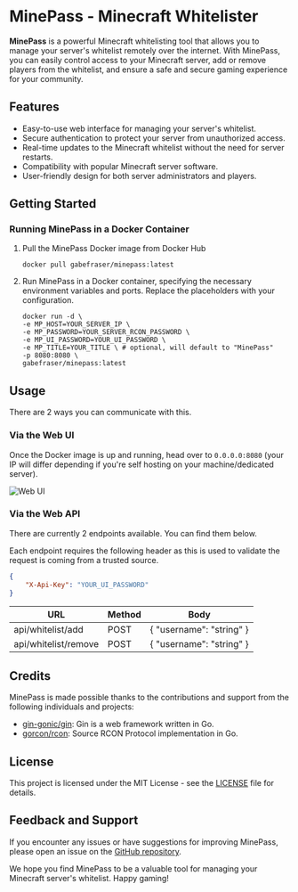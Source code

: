 # MinePass - Minecraft Whitelister

**MinePass** is a powerful Minecraft whitelisting tool that allows you to manage your server's whitelist remotely over the internet. With MinePass, you can easily control access to your Minecraft server, add or remove players from the whitelist, and ensure a safe and secure gaming experience for your community.

## Features

- Easy-to-use web interface for managing your server's whitelist.
- Secure authentication to protect your server from unauthorized access.
- Real-time updates to the Minecraft whitelist without the need for server restarts.
- Compatibility with popular Minecraft server software.
- User-friendly design for both server administrators and players.

## Getting Started

### Running MinePass in a Docker Container

1. Pull the MinePass Docker image from Docker Hub
    ```shell
   docker pull gabefraser/minepass:latest
    ```
   
2. Run MinePass in a Docker container, specifying the necessary environment variables and ports. Replace the 
   placeholders with your configuration.
    ```shell
   docker run -d \
    -e MP_HOST=YOUR_SERVER_IP \
    -e MP_PASSWORD=YOUR_SERVER_RCON_PASSWORD \
    -e MP_UI_PASSWORD=YOUR_UI_PASSWORD \
    -e MP_TITLE=YOUR_TITLE \ # optional, will default to "MinePass"
    -p 8080:8080 \
    gabefraser/minepass:latest
    ```

## Usage
There are 2 ways you can communicate with this.

### Via the Web UI
Once the Docker image is up and running, head over to `0.0.0.0:8080` (your IP will differ depending if you're self hosting on your machine/dedicated server).

![Web UI](https://i.imgur.com/FdcXrVy.png) 

### Via the Web API
There are currently 2 endpoints available. You can find them below.

Each endpoint requires the following header as this is used to validate the request is coming from a trusted source.
```json
{
    "X-Api-Key": "YOUR_UI_PASSWORD"
}
```

| **URL**              | **Method** | **Body**                 |
|----------------------|------------|--------------------------|
| api/whitelist/add    | POST       | { "username": "string" } |
| api/whitelist/remove | POST       | { "username": "string" } |

## Credits

MinePass is made possible thanks to the contributions and support from the following individuals and projects:

- [gin-gonic/gin](https://github.com/gin-gonic/gin): Gin is a web framework written in Go.
- [gorcon/rcon](https://github.com/gorcon/rcon): Source RCON Protocol implementation in Go.

## License

This project is licensed under the MIT License - see the [LICENSE](LICENSE) file for details.

## Feedback and Support

If you encounter any issues or have suggestions for improving MinePass, please open an issue on the [GitHub repository](https://github.com/gabefraser/minepass/issues).

We hope you find MinePass to be a valuable tool for managing your Minecraft server's whitelist. Happy gaming!
